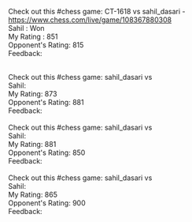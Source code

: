 
Check out this #chess game: CT-1618 vs sahil_dasari - https://www.chess.com/live/game/108367880308
<br/>
Sahil : Won
<br/>
My Rating : 851
<br/>
Opponent's Rating: 815
<br/>
Feedback: 
<br/>
<br/>

Check out this #chess game: sahil_dasari vs
<br/>
Sahil: 
<br/>
My Rating: 873
<br/>
Opponent's Rating: 881
<br/>
Feedback:
<br/>
<br/>
Check out this #chess game: sahil_dasari vs 
<br/>
Sahil:
<br/>
My Rating: 881
<br/>
Opponent's Rating: 850
<br/>
Feedback:
<br/>
<br/>
Check out this #chess game: sahil_dasari vs
<br/>
Sahil: 
<br/>
My Rating: 865
<br/>
Opponent's Rating: 900
<br/>
Feedback: 
